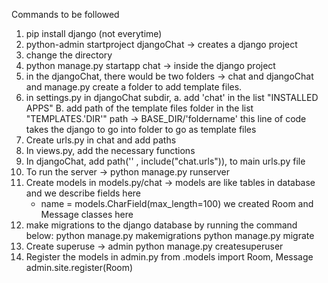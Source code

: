 Commands to be followed

1. pip install django (not everytime)
2. python-admin startproject djangoChat -> creates a django project
3. change the directory
4. python manage.py startapp chat -> inside the django project
5. in the djangoChat, there would be two folders -> chat and djangoChat and manage.py
create a folder to add template files. 
6. in settings.py in djangoChat subdir, 
  a. add 'chat' in the list "INSTALLED APPS"
  B. add path of the template files folder in the list "TEMPLATES.'DIR'"
  path -> BASE_DIR/'foldername'
  this line of code takes the django to go into folder to go as template files
7. Create urls.py in chat and add paths
8. In views.py, add the necessary functions
9. In djangoChat, add path('' , include("chat.urls")), to main urls.py file
10. To run the server -> python manage.py runserver
11. Create models in models.py/chat ->
    models are  like tables in database and we describe fields here
    - name = models.CharField(max_length=100)
    we created Room and Message classes here
12. make migrations to the django database by running the command  below:
  python manage.py makemigrations
  python manage.py migrate
13. Create superuse -> admin
  python manage.py createsuperuser
14. Register the models in admin.py
    from .models import Room, Message
    admin.site.register(Room)


    